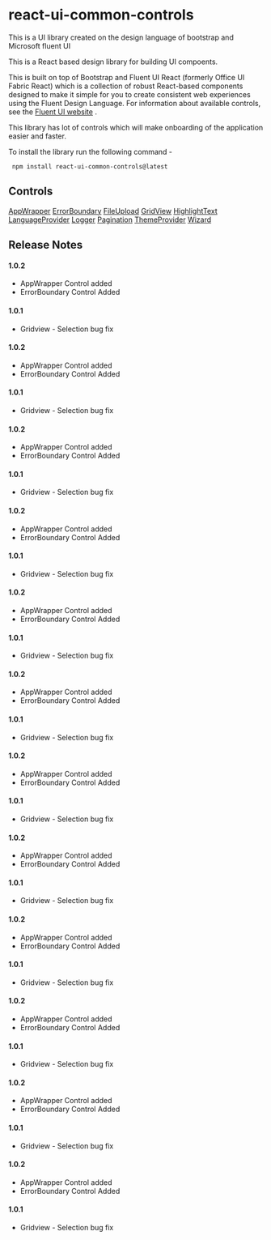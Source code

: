 # react-ui-common-controls

This is a UI library created on the design language of bootstrap and Microsoft fluent UI

This is a React based design library for building UI compoents.

This is built on top of Bootstrap and Fluent UI React (formerly Office UI Fabric React) which is a collection of robust React-based components designed to make it simple for you to create consistent web experiences using the Fluent Design Language.
For information about available controls, see the [Fluent UI website](https://developer.microsoft.com/en-us/fluentui) .

This library has lot of controls which will make onboarding of the application easier and faster.

To install the library run the following command -

```
 npm install react-ui-common-controls@latest
```

## Controls

[AppWrapper](docs/AppWrapper.md)
[ErrorBoundary](docs/ErrorBoundary.md)
[FileUpload](docs/FileUpload.md)
[GridView](docs/GridView.md)
[HighlightText](docs/HighlightText.md)
[LanguageProvider](docs/LanguageProvider.md)
[Logger](docs/Logger.md)
[Pagination](docs/Pagination.md)
[ThemeProvider](docs/ThemeProvider.md)
[Wizard](docs/Wizard.md)


## Release Notes

#### 1.0.2

- AppWrapper Control added
- ErrorBoundary Control Added

#### 1.0.1

- Gridview - Selection bug fix

#### 1.0.2

- AppWrapper Control added
- ErrorBoundary Control Added

#### 1.0.1

- Gridview - Selection bug fix

#### 1.0.2

- AppWrapper Control added
- ErrorBoundary Control Added

#### 1.0.1

- Gridview - Selection bug fix

#### 1.0.2

- AppWrapper Control added
- ErrorBoundary Control Added

#### 1.0.1

- Gridview - Selection bug fix

#### 1.0.2

- AppWrapper Control added
- ErrorBoundary Control Added

#### 1.0.1

- Gridview - Selection bug fix

#### 1.0.2

- AppWrapper Control added
- ErrorBoundary Control Added

#### 1.0.1

- Gridview - Selection bug fix

#### 1.0.2

- AppWrapper Control added
- ErrorBoundary Control Added

#### 1.0.1

- Gridview - Selection bug fix

#### 1.0.2

- AppWrapper Control added
- ErrorBoundary Control Added

#### 1.0.1

- Gridview - Selection bug fix

#### 1.0.2

- AppWrapper Control added
- ErrorBoundary Control Added

#### 1.0.1

- Gridview - Selection bug fix

#### 1.0.2

- AppWrapper Control added
- ErrorBoundary Control Added

#### 1.0.1

- Gridview - Selection bug fix

#### 1.0.2

- AppWrapper Control added
- ErrorBoundary Control Added

#### 1.0.1

- Gridview - Selection bug fix

#### 1.0.2

- AppWrapper Control added
- ErrorBoundary Control Added

#### 1.0.1

- Gridview - Selection bug fix



<!-- [AppWrapper](#AppWrapper)
[ErrorBoundary](#ErrorBoundary)
[FileUpload](#FileUpload)
[GridView](#GridView)
[HighlightText](#HighlightText)
[LanguageProvider](#LanguageProvider)
[Logger](#Logger)
[Pagination](#Pagination)
[ThemeProvider](#ThemeProvider)
[Wizard](#Wizard)

## <a name="AppWrapper"></a>AppWrapper
## <a name="ErrorBoundary"></a>ErrorBoundary
## <a name="FileUpload"></a>FileUpload
## <a name="GridView"></a>GridView
## <a name="HighlightText"></a>HighlightText
## <a name="LanguageProvider"></a>LanguageProvider
## <a name="Logger"></a>Logger
## <a name="Pagination"></a>Pagination
## <a name="ThemeProvider"></a>ThemeProvider
## <a name="Wizard"></a>Wizard
 -->
